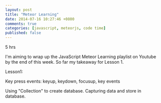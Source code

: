 ```yaml
---
layout: post
title: "Meteor Learning"
date: 2014-07-16 10:27:46 +0800
comments: true
categories: [javascript, meteorjs, code time]
published: false
---
```


5 hrs

I'm aiming to wrap up the JavaScript Meteor Learning playlist on Youtube by the end of this week. So far my takeaway for Lesson 1.

Lesson1:

Key press events: keyup, keydown, focusup, key events

Using "Collection" to create database. Capturing data and store in database.
